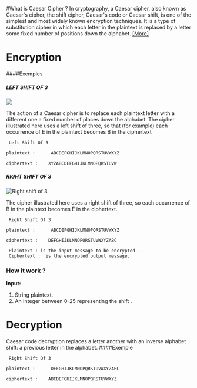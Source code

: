 

#What is Caesar Cipher ?
In cryptography, a Caesar cipher, also known as Caesar's cipher, the shift cipher, Caesar's code or Caesar shift, is one of the simplest and most widely known encryption techniques. It is a type of substitution cipher in which each letter in the plaintext is replaced by a letter some fixed number of positions down the alphabet. [[More]](https://en.wikipedia.org/wiki/Caesar_cipher "More")

# Encryption
####Exemples
##### LEFT SHIFT OF 3
![](https://upload.wikimedia.org/wikipedia/commons/4/4a/Caesar_cipher_left_shift_of_3.svg)

The action of a Caesar cipher is to replace each plaintext letter with a different one a fixed number of places down the alphabet. The cipher illustrated here uses a left shift of three, so that (for example) each occurrence of E in the plaintext becomes B in the ciphertext

` Left Shift Of 3`

`plaintext :      ABCDEFGHIJKLMNOPQRSTUVWXYZ`

`ciphertext :    XYZABCDEFGHIJKLMNOPQRSTUVW`

#####  RIGHT SHIFT OF 3

![Right shift of 3](https://upload.wikimedia.org/wikipedia/commons/thumb/2/2b/Caesar3.svg/1200px-Caesar3.svg.png "Right shift of 3")

The cipher illustrated here uses a right shift of three, so each occurrence of B in the plaintext becomes E in the ciphertext.

` Right Shift Of 3`

`plaintext :      ABCDEFGHIJKLMNOPQRSTUVWXYZ`

`ciphertext :    DEFGHIJKLMNOPQRSTUVWXYZABC`

     Plaintext : is the input message to be encrypted .
     Ciphertext :  is the encrypted output message. 

### How it work ?
**Input:**

 1.  String plaintext.
 2. An Integer between 0-25 representing the shift  .
 
# Decryption
Caesar code decryption replaces a letter another with an inverse alphabet shift: a previous letter in the alphabet.
####Exemple

` Right Shift Of 3`

`plaintext :      DEFGHIJKLMNOPQRSTUVWXYZABC`

`ciphertext :    ABCDEFGHIJKLMNOPQRSTUVWXYZ`

